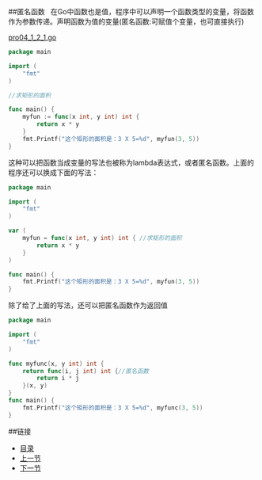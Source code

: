 ##匿名函数
&nbsp;&nbsp;在Go中函数也是值，程序中可以声明一个函数类型的变量，将函数作为参数传递。声明函数为值的变量(匿名函数:可赋值个变量，也可直接执行)

[pro04_1_2_1.go](https://github.com/sunnygocms/gobook/blob/master/src/go_lang_base/04/pro04_1_2_1.go)

```go
package main

import (
	"fmt"
)

//求矩形的面积

func main() {
	myfun := func(x int, y int) int {
		return x * y
	}
	fmt.Printf("这个矩形的面积是：3 X 5=%d", myfun(3, 5))
}

```

这种可以把函数当成变量的写法也被称为lambda表达式，或者匿名函数。上面的程序还可以换成下面的写法：
```go
package main

import (
	"fmt"
)

var (
	myfun = func(x int, y int) int { //求矩形的面积
		return x * y
	}
)

func main() {
	fmt.Printf("这个矩形的面积是：3 X 5=%d", myfun(3, 5))
}

```

除了给了上面的写法，还可以把匿名函数作为返回值

```go
package main

import (
	"fmt"
)

func myfunc(x, y int) int {
	return func(i, j int) int {//匿名函数
		return i * j
	}(x, y)
}
func main() {
	fmt.Printf("这个矩形的面积是：3 X 5=%d", myfunc(3, 5))
}

```


##链接
- [目录](https://github.com/sunnygocms/gobook/blob/master/menu.md)
- [上一节](https://github.com/sunnygocms/gobook/blob/master/go_lang_base/04.1.1.md)
- [下一节](https://github.com/sunnygocms/gobook/blob/master/go_lang_base/04.2.md)